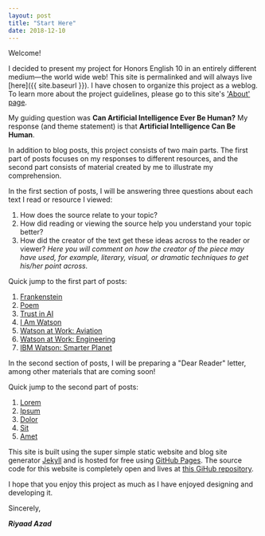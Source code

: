 ```yaml
---
layout: post
title: "Start Here"
date: 2018-12-10
---
```


Welcome!

I decided to present my project for Honors English 10 in an entirely different medium&mdash;the world wide web!
This site is permalinked and will always live [here]({{ site.baseurl }}).
I have chosen to organize this project as a weblog.
To learn more about the project guidelines, please go to this site's ['About' page](about/).

My guiding question was **Can Artificial Intelligence Ever Be Human?**
My response (and theme statement) is that **Artificial Intelligence Can Be Human**.

In addition to blog posts, this project consists of two main parts.
The first part of posts focuses on my responses to different resources, and the second part consists of material created by me to illustrate my comprehension.

In the first section of posts, I will be answering three questions about each text I read or resource I viewed:
1. How does the source relate to your topic?
2. How did reading or viewing the source help you understand your topic better?
3. How did the creator of the text get these ideas across to the reader or viewer? *Here you will comment on how the creator of the piece may have used, for example, literary, visual, or dramatic techniques to get his/her point across.*


Quick jump to the first part of posts:
1. [Frankenstein](#)
2. [Poem](#)
3. [Trust in AI](#)
4. [I Am Watson](#)
5. [Watson at Work: Aviation](#)
6. [Watson at Work: Engineering](#)
7. [IBM Watson: Smarter Planet](#)

In the second section of posts, I will be preparing a "Dear Reader" letter, among other materials that are coming soon!

Quick jump to the second part of posts:
1. [Lorem](#)
2. [Ipsum](#)
3. [Dolor](#)
4. [Sit](#)
5. [Amet](#)

This site is built using the super simple static website and blog site generator [Jekyll](https://jekyllrb.com/) and is hosted for free using [GitHub Pages](https://pages.github.com/). The source code for this website is completely open and lives at [this GiHub repository](https://github.com/riyaadazad/multi-genre-project).

I hope that you enjoy this project as much as I have enjoyed designing and developing it.

Sincerely,

***Riyaad Azad***
